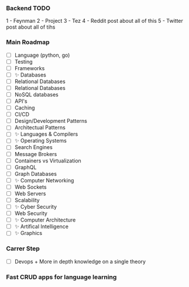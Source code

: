 ### Backend TODO

1 - Feynman
2 - Project
3 - Tez
4 - Reddit post about all of this
5 - Twitter post about all of tihs

### Main Roadmap

- [ ] Language (python, go)
- [ ] Testing
- [ ] Frameworks
- [ ] ✨ Databases
- [ ] Relational Databases
- [ ] Relational Databases
- [ ] NoSQL databases
- [ ] API's
- [ ] Caching
- [ ] CI/CD
- [ ] Design/Development Patterns
- [ ] Architectual Patterns
- [ ] ✨ Languages & Compilers
- [ ] ✨ Operating Systems
- [ ] Search Engines
- [ ] Message Brokers
- [ ] Containers vs Virtualization
- [ ] GraphQL
- [ ] Graph Databases
- [ ] ✨ Computer Networking
- [ ] Web Sockets
- [ ] Web Servers
- [ ] Scalability
- [ ] ✨ Cyber Security
- [ ] Web Security
- [ ] ✨ Computer Architecture 
- [ ] ✨ Artifical Intelligence
- [ ] ✨ Graphics

### Carrer Step

- [ ] Devops + More in depth knowledge on a single theory

### Fast CRUD apps for language learning
